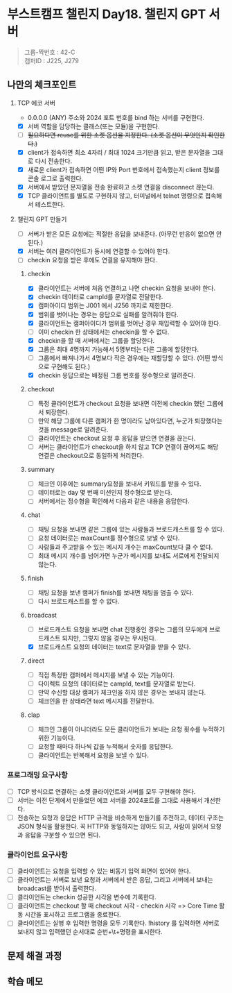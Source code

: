 # 부스트캠프 챌린지 Day18. 챌린지 GPT 서버

> 그룹-짝번호 : 42-C  
> 캠퍼ID : J225, J279

## 나만의 체크포인트

1.  TCP 에코 서버

    - 0.0.0.0 (ANY) 주소와 2024 포트 번호를 bind 하는 서버를 구현한다.
    - [x] 서버 역할을 담당하는 클래스(또는 모듈)을 구현한다.
    - [ ] ~~필요하다면 reuse를 위한 소켓 옵션을 지정한다. (소켓 옵션이 무엇인지 확인한다.)~~
    - [x] client가 접속하면 최소 4자리 / 최대 1024 크기만큼 읽고, 받은 문자열을 그대로 다시 전송한다.
    - [x] 새로운 client가 접속하면 어떤 IP와 Port 번호에서 접속했는지 client 정보를 콘솔 로그로 출력한다.
    - [x] 서버에서 받았던 문자열을 전송 완료하고 소켓 연결을 disconnect 끊는다.
    - [x] TCP 클라이언트를 별도로 구현하지 않고, 터미널에서 telnet 명령으로 접속해서 테스트한다.

2.  챌린지 GPT 만들기

    - [ ] 서버가 받은 모든 요청에는 적절한 응답을 보내준다. (아무런 반응이 없으면 안된다.)
    - [x] 서버는 여러 클라이언트가 동시에 연결할 수 있어야 한다.
    - [ ] checkin 요청을 받은 후에도 연결을 유지해야 한다.

    1. checkin

       - [x] 클라이언트는 서버에 처음 연결하고 나면 checkin 요청을 보내야 한다.
       - [x] checkin 데이터로 campId를 문자열로 전달한다.
       - [x] 캠퍼아이디 범위는 J001 에서 J256 까지로 제한한다.
       - [x] 범위를 벗어나는 경우는 응답으로 실패를 알려줘야 한다.
       - [x] 클라이언트는 캠퍼아이디가 범위를 벗어난 경우 재입력할 수 있어야 한다.
       - [ ] 이미 checkin 한 상태에서는 checkin을 할 수 없다.
       - [x] checkin을 할 때 서버에서는 그룹을 할당한다.
       - [x] 그룹은 최대 4명까지 가능해서 5명부터는 다른 그룹에 할당한다.
       - [ ] 그룹에서 빠져나가서 4명보다 작은 경우에는 재할당할 수 있다. (어떤 방식으로 구현해도 된다.)
       - [x] checkin 응답으로는 배정된 그룹 번호를 정수형으로 알려준다.

    2. checkout

       - [ ] 특정 클라이언트가 checkout 요청을 보내면 이전에 checkin 했던 그룹에서 퇴장한다.
       - [ ] 만약 해당 그룹에 다른 캠퍼가 한 명이라도 남아있다면, 누군가 퇴장했다는 것을 message로 알려준다.
       - [ ] 클라이언트는 checkout 요청 후 응답을 받으면 연결을 끊는다.
       - [ ] 서버는 클라이언트가 checkout을 하지 않고 TCP 연결이 끊어져도 해당 연결은 checkout으로 동일하게 처리한다.

    3. summary

       - [ ] 체크인 이후에는 summary요청을 보내서 키워드를 받을 수 있다.
       - [ ] 데이터로는 day 몇 번째 미션인지 정수형으로 받는다.
       - [ ] 서버에서는 정수형을 확인해서 다음과 같은 내용을 응답한다.

    4. chat

       - [ ] 채팅 요청을 보내면 같은 그룹에 있는 사람들과 브로드캐스트를 할 수 있다.
       - [ ] 요청 데이터로는 maxCount를 정수형으로 보낼 수 있다.
       - [ ] 사람들과 주고받을 수 있는 메시지 개수는 maxCount보다 클 수 없다.
       - [ ] 최대 메시지 개수를 넘어가면 누군가 메시지를 보내도 서로에게 전달되지 않는다.

    5. finish

       - [ ] 채팅 요청을 보낸 캠퍼가 finish를 보내면 채팅을 멈출 수 있다.
       - [ ] 다시 브로드캐스트를 할 수 없다.

    6. broadcast

       - [ ] 브로드캐스트 요청을 보내면 chat 진행중인 경우는 그룹의 모두에게 브로드캐스트 되지만, 그렇지 않을 경우는 무시된다.
       - [x] 브로드캐스트 요청의 데이터는 text로 문자열을 받을 수 있다.

    7. direct

       - [ ] 직접 특정한 캠퍼에서 메시지를 보낼 수 있는 기능이다.
       - [ ] 다이렉트 요청의 데이터로는 campId, text를 문자열로 받는다.
       - [ ] 만약 수신할 대상 캠퍼가 체크인을 하지 않은 경우는 보내지 않는다.
       - [ ] 체크인을 한 상태라면 text 메시지를 전달한다.

    8. clap

       - [ ] 체크인 그룹이 아니더라도 모든 클라이언트가 보내는 요청 횟수를 누적하기 위한 기능이다.
       - [ ] 요청할 때마다 하나씩 값을 누적해서 숫자를 응답한다.
       - [ ] 클라이언트는 반복해서 요청을 보낼 수 있다.

### 프로그래밍 요구사항

- [ ] TCP 방식으로 연결하는 소켓 클라이언트와 서버를 모두 구현해야 한다.
- [ ] 서버는 이전 단계에서 만들었던 에코 서버를 2024포트를 그대로 사용해서 개선한다.
- [ ] 전송하는 요청과 응답은 HTTP 규격을 비슷하게 만들기를 추천하고, 데이터 구조는 JSON 형식을 활용한다.
      꼭 HTTP와 동일하지는 않아도 되고, 사람이 읽어서 요청과 응답을 구분할 수 있으면 된다.

### 클라이언트 요구사항

- [ ] 클라이언트는 요청을 입력할 수 있는 비동기 입력 화면이 있어야 한다.
- [ ] 클라이언트는 서버로 보낸 요청과 서버에서 받은 응답, 그리고 서버에서 보내는 broadcast를 받아서 출력한다.
- [ ] 클라이언트는 checkin 성공한 시각을 변수에 기록한다.
- [ ] 클라이언트는 checkout 할 때 checkout 시각 - checkin 시각 => Core Time 활동 시간을 표시하고 프로그램을 종료한다.
- [ ] 클라이언트는 실행 후 입력한 명령을 모두 기록한다. !history 를 입력하면 서버로 보내지 않고 입력했던 순서대로 순번+\t+명령을 표시한다.

## 문제 해결 과정

## 학습 메모
